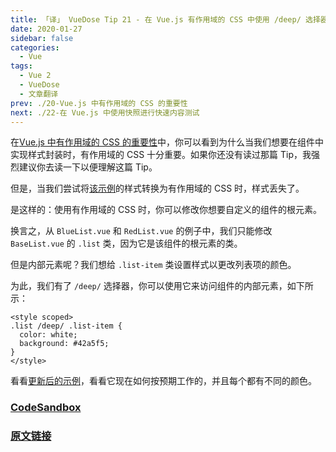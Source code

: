 ```yaml
---
title: 「译」 VueDose Tip 21 - 在 Vue.js 有作用域的 CSS 中使用 /deep/ 选择器来设置内部元素的样式
date: 2020-01-27
sidebar: false
categories:
  - Vue
tags:
  - Vue 2
  - VueDose
  - 文章翻译
prev: ./20-Vue.js 中有作用域的 CSS 的重要性
next: ./22-在 Vue.js 中使用快照进行快速内容测试
---
```


在[Vue.js 中有作用域的 CSS 的重要性](/articles/Vue/VueDose/20-Vue.js%20中有作用域的%20CSS%20的重要性)中，你可以看到为什么当我们想要在组件中实现样式封装时，有作用域的 CSS 十分重要。如果你还没有读过那篇 Tip，我强烈建议你去读一下以便理解这篇 Tip。

但是，当我们尝试将[该示例](https://codesandbox.io/s/zwkj000z7p)的样式转换为有作用域的 CSS 时，样式丢失了。

是这样的：使用有作用域的 CSS 时，你可以修改你想要自定义的组件的根元素。

换言之，从 `BlueList.vue` 和 `RedList.vue` 的例子中，我们只能修改 `BaseList.vue` 的 `.list` 类，因为它是该组件的根元素的类。

但是内部元素呢？我们想给 `.list-item` 类设置样式以更改列表项的颜色。

为此，我们有了 `/deep/` 选择器，你可以使用它来访问组件的内部元素，如下所示：

```vue
<style scoped>
.list /deep/ .list-item {
  color: white;
  background: #42a5f5;
}
</style>
```

看看[更新后的示例](https://codesandbox.io/s/40y6v5w3w0)，看看它现在如何按预期工作的，并且每个都有不同的颜色。

### [CodeSandbox](https://codesandbox.io/s/40y6v5w3w0)

### [原文链接](https://vuedose.tips/tips/style-inner-elements-in-scoped-css-using-deep-selector-in-vue-js)
